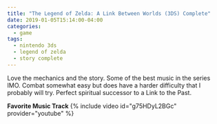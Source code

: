 ```yaml
---
title: "The Legend of Zelda: A Link Between Worlds (3DS) Complete"
date: 2019-01-05T15:14:00-04:00
categories:
  - game
tags:
  - nintendo 3ds
  - legend of zelda
  - story complete
---
```


Love the mechanics and the story. Some of the best music in the series IMO. Combat somewhat easy but does have a harder difficulty that I probably will try. Perfect spiritual successor to a Link to the Past.

**Favorite Music Track**
{% include video id="g75HDyL2BGc" provider="youtube" %}
